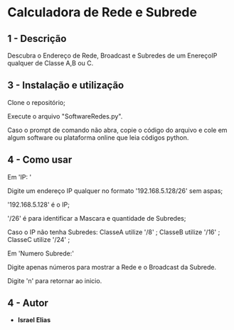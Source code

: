 # Calculadora de Rede e Subrede

## 1 - Descrição
Descubra o Endereço de Rede, Broadcast e Subredes de um EnereçoIP qualquer de Classe A,B ou C.

## 3 - Instalação e utilização
Clone o repositório;

Execute o arquivo "SoftwareRedes.py".

Caso o prompt de comando não abra, copie o código do arquivo e cole em algum software ou plataforma online que leia códigos python.

## 4 - Como usar
Em 'IP: '

Digite um endereço IP qualquer no formato '192.168.5.128/26' sem aspas;

'192.168.5.128' é o IP;

'/26' é para identificar a Mascara e quantidade de Subredes;

Caso o IP não tenha Subredes: 
ClasseA utilize '/8' ;
ClasseB utilize '/16' ;
ClasseC utilize '/24' ;

Em 'Numero Subrede:' 

Digite apenas números para mostrar a Rede e o Broadcast da Subrede.

Digite 'n' para retornar ao inicio.

## 4 - Autor
* **Israel Elias**
